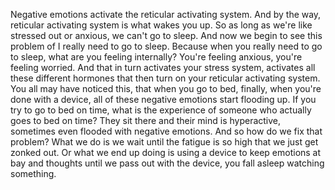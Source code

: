  Negative emotions activate the reticular activating system. And by the way, reticular activating system is what wakes you up. So as long as we're like stressed out or anxious, we can't go to sleep. And now we begin to see this problem of I really need to go to sleep. Because when you really need to go to sleep, what are you feeling internally? You're feeling anxious, you're feeling worried. And that in turn activates your stress system, activates all these different hormones that then turn on your reticular activating system. You all may have noticed this, that when you go to bed, finally, when you're done with a device, all of these negative emotions start flooding up. If you try to go to bed on time, what is the experience of someone who actually goes to bed on time? They sit there and their mind is hyperactive, sometimes even flooded with negative emotions. And so how do we fix that problem? What we do is we wait until the fatigue is so high that we just get zonked out. Or what we end up doing is using a device to keep emotions at bay and thoughts until we pass out with the device, you fall asleep watching something.